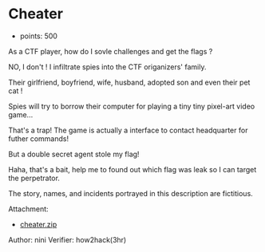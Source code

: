 # Cheater
- points: 500

As a CTF player, how do I sovle challenges and get the flags ?


NO, I don't ! I infiltrate spies into the CTF origanizers' family.


Their girlfriend, boyfriend, wife, husband, adopted son and even their pet cat !


Spies will try to borrow their computer for playing a tiny tiny pixel-art video game...


That's a trap! The game is actually a interface to contact headquarter for futher commands!


But a double secret agent stole my flag!


Haha, that's a bait, help me to found out which flag was leak so I can target the perpetrator.


The story, names, and incidents portrayed in this description are fictitious.




Attachment:
- [cheater.zip](https://balsnctf-challenges-2021.s3.amazonaws.com/cheater/ef32a7a32c44f8024cc779d70e789d5af62641ee043343b712124862ff68c720.zip) 

Author: nini
Verifier: how2hack(3hr)

